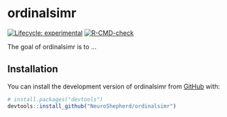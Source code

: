 
<!-- README.md is generated from README.Rmd. Please edit that file -->

# ordinalsimr

<!-- badges: start -->

[![Lifecycle:
experimental](https://img.shields.io/badge/lifecycle-experimental-orange.svg)](https://lifecycle.r-lib.org/articles/stages.html#experimental)
[![R-CMD-check](https://github.com/NeuroShepherd/ordinalsimr/actions/workflows/R-CMD-check.yaml/badge.svg)](https://github.com/NeuroShepherd/ordinalsimr/actions/workflows/R-CMD-check.yaml)
<!-- badges: end -->

The goal of ordinalsimr is to …

## Installation

You can install the development version of ordinalsimr from
[GitHub](https://github.com/) with:

``` r
# install.packages("devtools")
devtools::install_github("NeuroShepherd/ordinalsimr")
```
